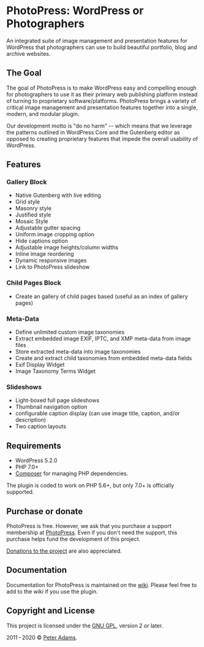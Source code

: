 # PhotoPress: WordPress or Photographers

An integrated suite of image management and presentation features for WordPress that photographers can use to build beautiful portfolio, blog and archive websites.


## The Goal

The goal of PhotoPress is to make WordPress easy and compelling enough for photographers to use it as their primary web publishing platform instead of turning to proprietary software/platforms. PhotoPress brings a variety of critical image management and presentation features together into a single, modern, and modular plugin. 

Our development motto is "do no harm" -- which means that we leverage the patterns outlined in WordPress Core and the Gutenberg editor as opposed to creating proprietary features that impede the overall usability of WordPress.

## Features

### Gallery Block 
- Native Gutenberg with live editing
- Grid style
- Masonry style
- Justified style
- Mosaic Style
- Adjustable gutter spacing
- Uniform image cropping option
- Hide captions option
- Adjustable image heights/column widths
- Inline image reordering
- Dynamic responsive images
- Link to PhotoPress slideshow

### Child Pages Block

- Create an gallery of child pages based (useful as an index of gallery pages)

### Meta-Data

- Define unlimited custom image taxonomies
- Extract embedded image EXIF, IPTC, and XMP meta-data from image files
- Store extracted meta-data into image taxonomies
- Create and extract child taxonomies from embedded meta-data fields
- Exif Display Widget
- Image Taxonomy Terms Widget

### Slideshows

- Light-boxed full page slideshows
- Thumbnail navigation option
- configurable caption display (can use image title, caption, and/or description)
- Two caption layouts


## Requirements

* WordPress 5.2.0
* PHP 7.0+
* [Composer](https://getcomposer.org/) for managing PHP dependencies.

The plugin is coded to work on PHP 5.6+, but only 7.0+ is officially supported.

## Purchase or donate

PhotoPress is free.  However, we ask that you purchase a support membership at [PhotoPress](https://photopressdev.com).  Even if you don't need the support, this purchase helps fund the development of this project.

[Donations to the project](http://paypal.me/padams) are also appreciated.

## Documentation

Documentation for PhotoPress is maintained on the [wiki](https://github.com/photopress-dev/photopress-plugin/wiki).  Please feel free to add to the wiki if you use the plugin.


## Copyright and License

This project is licensed under the [GNU GPL](http://www.gnu.org/licenses/old-licenses/gpl-2.0.html), version 2 or later.

2011&thinsp;&ndash;&thinsp;2020 &copy; [Peter Adams](http://peteradams.org).
